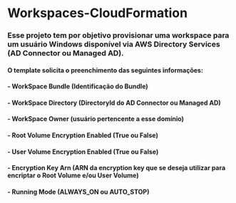# Workspaces-CloudFormation

### Esse projeto tem por objetivo provisionar uma workspace para um usuário Windows disponível via AWS Directory Services (AD Connector ou Managed AD).

#### O template solicita o preenchimento das seguintes informações:

#### - WorkSpace Bundle (Identificação do Bundle)
#### - WorkSpace Directory (DirectoryId do AD Connector ou Managed AD)
#### - WorkSpace Owner (usuário pertencente a esse domínio)
#### - Root Volume Encryption Enabled (True ou False)
#### - User Volume Encryption Enabled (True ou False)
#### - Encryption Key Arn (ARN da encryption key que se deseja utilizar para encriptar o Root Volume e/ou User Volume)
#### - Running Mode (ALWAYS_ON ou AUTO_STOP) 

